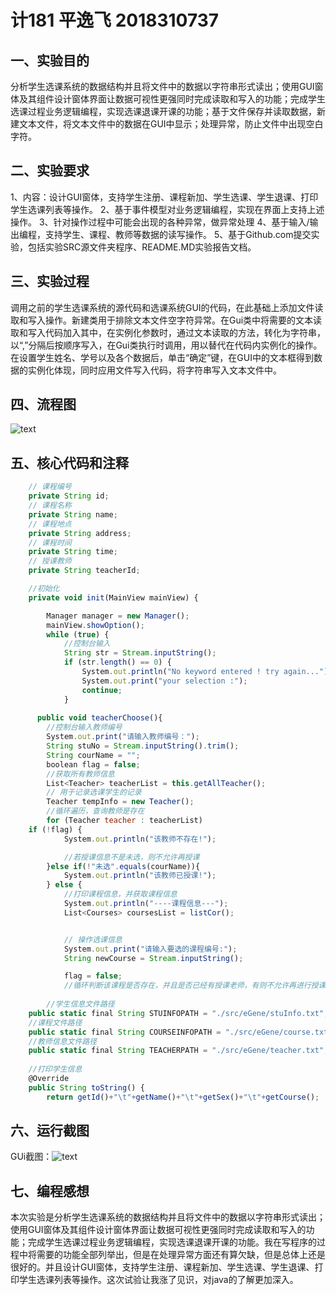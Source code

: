 # 计181 平逸飞 2018310737

## 一、实验目的 
分析学生选课系统的数据结构并且将文件中的数据以字符串形式读出；使用GUI窗体及其组件设计窗体界面让数据可视性更强同时完成读取和写入的功能；完成学生选课过程业务逻辑编程，实现选课退课开课的功能；基于文件保存并读取数据，新建文本文件，将文本文件中的数据在GUI中显示；处理异常，防止文件中出现空白字符。



## 二、实验要求 
1、内容：设计GUI窗体，支持学生注册、课程新加、学生选课、学生退课、打印学生选课列表等操作。
2、基于事件模型对业务逻辑编程，实现在界面上支持上述操作。
3、针对操作过程中可能会出现的各种异常，做异常处理
4、基于输入/输出编程，支持学生、课程、教师等数据的读写操作。
5、基于Github.com提交实验，包括实验SRC源文件夹程序、README.MD实验报告文档。



## 三、实验过程 
调用之前的学生选课系统的源代码和选课系统GUI的代码，在此基础上添加文件读取和写入操作。新建类用于排除文本文件空字符异常。在Gui类中将需要的文本读取和写入代码加入其中，在实例化参数时，通过文本读取的方法，转化为字符串，以“,”分隔后按顺序写入，在Gui类执行时调用，用以替代在代码内实例化的操作。在设置学生姓名、学号以及各个数据后，单击“确定”键，在GUI中的文本框得到数据的实例化体现，同时应用文件写入代码，将字符串写入文本文件中。


## 四、流程图 
![text](https://github.com/P00718/TR/blob/master/%E6%B5%81%E7%A8%8B%E5%9B%BE.jpg)



## 五、核心代码和注释 
```javascript
	// 课程编号
	private String id;
	// 课程名称
	private String name;
	// 课程地点
	private String address;
	// 课程时间
	private String time;
	// 授课教师
	private String teacherId;

	//初始化
	private void init(MainView mainView) {

		Manager manager = new Manager();
		mainView.showOption();
		while (true) {
			//控制台输入
			String str = Stream.inputString();
			if (str.length() == 0) {
				System.out.println("No keyword entered ! try again...");
				System.out.print("your selection :");
				continue;
			}
      
      public void teacherChoose(){
		//控制台输入教师编号
		System.out.print("请输入教师编号：");
		String stuNo = Stream.inputString().trim();
		String courName = "";
		boolean flag = false;
		//获取所有教师信息
		List<Teacher> teacherList = this.getAllTeacher();
		// 用于记录选课学生的记录
		Teacher tempInfo = new Teacher();
		//循环遍历，查询教师是存在
		for (Teacher teacher : teacherList)
    if (!flag) {
			System.out.println("该教师不存在!");

			//若授课信息不是未选，则不允许再授课
		}else if(!"未选".equals(courName)){
			System.out.println("该教师已授课!");
		} else {
			//打印课程信息，并获取课程信息
			System.out.println("----课程信息---");
			List<Courses> coursesList = listCor();


			// 操作选课信息
			System.out.print("请输入要选的课程编号:");
			String newCourse = Stream.inputString();

			flag = false;
			//循环判断该课程是否存在，并且是否已经有授课老师，有则不允许再进行授课
      
      	//学生信息文件路径
	public static final String STUINFOPATH = "./src/eGene/stuInfo.txt";
	//课程文件路径
	public static final String COURSEINFOPATH = "./src/eGene/course.txt";
	//教师信息文件路径
	public static final String TEACHERPATH = "./src/eGene/teacher.txt";
  
  	//打印学生信息
	@Override
	public String toString() {
		return getId()+"\t"+getName()+"\t"+getSex()+"\t"+getCourse();
```

## 六、运行截图


GUi截图：![text](https://github.com/P00718/TR/blob/master/运行截图.png)






## 七、编程感想
本次实验是分析学生选课系统的数据结构并且将文件中的数据以字符串形式读出；使用GUI窗体及其组件设计窗体界面让数据可视性更强同时完成读取和写入的功能；完成学生选课过程业务逻辑编程，实现选课退课开课的功能。我在写程序的过程中将需要的功能全部列举出，但是在处理异常方面还有算欠缺，但是总体上还是很好的。并且设计GUI窗体，支持学生注册、课程新加、学生选课、学生退课、打印学生选课列表等操作。这次试验让我涨了见识，对java的了解更加深入。
